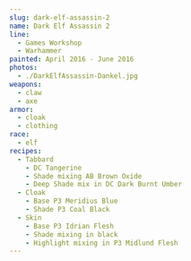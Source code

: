 ```yaml
---
slug: dark-elf-assassin-2
name: Dark Elf Assassin 2
line:
  - Games Workshop
  - Warhammer
painted: April 2016 - June 2016
photos:
  - ./DarkElfAssassin-Dankel.jpg
weapons:
  - claw
  - axe
armor:
  - cloak
  - clothing
race:
  - elf
recipes:
  - Tabbard
    - DC Tangerine
    - Shade mixing AB Brown Oxide
    - Deep Shade mix in DC Dark Burnt Umber
  - Cloak
    - Base P3 Meridius Blue
    - Shade P3 Coal Black
  - Skin
    - Base P3 Idrian Flesh
    - Shade mixing in black
    - Highlight mixing in P3 Midlund Flesh
---
```

